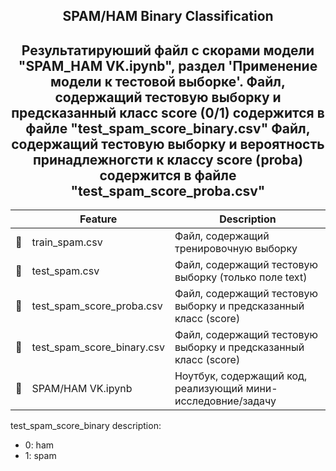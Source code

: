 <h2 align = center>SPAM/HAM Binary Classification</h2>

<h2 align = center> Результатируюший файл с скорами модели "SPAM_HAM VK.ipynb", раздел 'Применение модели к тестовой выборке'.
Файл, содержащий тестовую выборку и предсказанный класс score (0/1) содержится в файле "test_spam_score_binary.csv"
Файл, содержащий тестовую выборку и вероятность принадлежногсти к классу score (proba) содержится в файле "test_spam_score_proba.csv"</h2>

|    |   Feature         | Description |
|----|-------------------|---------------------------------------------------------------|
| 📄 | train_spam.csv   | Файл, содержащий тренировочную выборку|
| 📄 | test_spam.csv   | Файл, содержащий тестовую выборку (только поле text)|
| 📄 | test_spam_score_proba.csv |Файл, содержащий тестовую выборку и предсказанный класс (score)|
| 📄 | test_spam_score_binary.csv |Файл, содержащий тестовую выборку и предсказанный класс (score)|
| 📔 | SPAM/HAM VK.ipynb  | Ноутбук, содержащий код, реализующий мини-исследовние/задачу|

test_spam_score_binary description:
- 0: ham
- 1: spam
